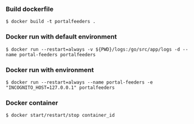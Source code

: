 ### Build dockerfile
```
$ docker build -t portalfeeders .
```

### Docker run with default environment
```
$ docker run --restart=always -v ${PWD}/logs:/go/src/app/logs -d --name portal-feeders portalfeeders
```

### Docker run with environment
```
$ docker run --restart=always --name portal-feeders -e "INCOGNITO_HOST=127.0.0.1" portalfeeders
```

### Docker container
```
$ docker start/restart/stop container_id
```
